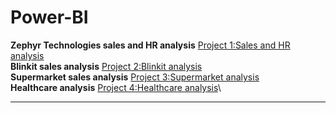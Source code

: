 # Power-BI
**Zephyr Technologies sales and HR analysis**
[Project 1:Sales and HR analysis](https://github.com/nafiya1236/Power-BI/blob/main/zephyr%20project.pbix)\
**Blinkit sales analysis**
[Project 2:Blinkit analysis](https://github.com/nafiya1236/Power-BI/blob/main/blinkit%20projct.pbix)\
**Supermarket sales analysis**
[Project 3:Supermarket analysis](https://github.com/nafiya1236/Power-BI/blob/main/sales%20analysis%20projct.pbix)\
**Healthcare analysis**
[Project 4:Healthcare analysis](https://github.com/nafiya1236/Power-BI/blob/main/blinkit%20projct.pbix)\
****
